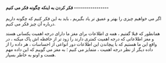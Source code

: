 #### فکر کردن به اینکه چگونه فکر می کنیم -----------------

اگر می خواهیم چیزی را بهتر و عمیق تر یاد بگیریم ، باید به این فکر کنیم که چگونه داریم درباره آن چیز فکر می کنیم.

همانطور که قبلا گفتیم ، همه ی اطلاعات برای مغز ما دارای درجه اهمیت یکسانی هستد و مغز اطلاعاتی که درجه اهمیت کمتری دارند را زود تر از حافظه اش پاک میکنه ، در واقع این ما هستیم که با پیچاندن این اطلاعات دور انواعی از احساسات ، هر داده را از داده دیگر از نظر درجه اهمیت ، متمایز می کنیم ؛ به مغز می گوییم که این داده مهم هست و اونو به خاطر بسپار.

